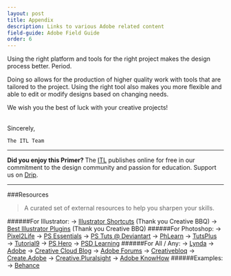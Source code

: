 ```yaml
---
layout: post
title: Appendix
description: Links to various Adobe related content
field-guide: Adobe Field Guide
order: 6
---
```



Using the right platform and tools for the right project makes the design process better. Period.

Doing so allows for the production of higher quality work with tools that are tailored to the project. Using the right tool also makes you more flexible and able to edit or modify designs based on changing needs.


We wish you the best of luck with your creative projects!
<br></br>

Sincerely,


```
The ITL Team
```
---
<div class="alert alert-success"><strong>Did you enjoy this Primer?
</strong> The <a href="http://www.pratt.edu"><span class="label label-default">ITL</span></a> publishes online for free in our commitment to the design community and passion for education. Support us on <a href="http://www.drip.com"><span class="label label-info">Drip</span></a>.</div>

---

###Resources
> A curated set of external resources to help you sharpen your skills.

######For Illustrator:
→ [Illustrator Shortcuts](http://www.creativebloq.com/illustrator/shortcuts-5132938) (Thank you Creative BBQ)
→ [Best Illustrator Plugins](http://www.creativebloq.com/illustrator/best-plug-ins-5132695) (Thank you Creative BBQ)
######For Photoshop:
→ [Pixel2Life](pixel2life.com/tutorials/adobe_photoshop/)
→ [PS Essentials](photoshopessentials.com)
→ [PS Tuts @ Deviantart](photoshop-tutorials.deviantart.com)
→ [PhLearn](phlearn.com)
→ [TutsPlus](https://design.tutsplus.com/tutorials/search/Photoshop)
→ [Tutorial9](http://www.tutorial9.net/category/tutorials/photoshop-tutorials/)
→ [PS Hero](http://pshero.com/photoshop-tutorials)
→ [PSD Learning](http://psdlearning.com/category/photo-effects/)
######For All / Any:
→ [Lynda](/lynda.com)
→ [Adobe](https://www.adobe.com)
→ [Creative Cloud Blog](blogs.adobe.com/creativecloud/)
→ [Adobe Forums](forums.adobe.com)
→ [Creativebloq](creativebloq.com)
→ [Create.Adobe](create.adobe.com)
→ [Creative.Pluralsight](creative.pluralsight.com)
→ [Adobe KnowHow](adobeknowhow.com)
######Examples:
→ [Behance](behance.net)

</div>



